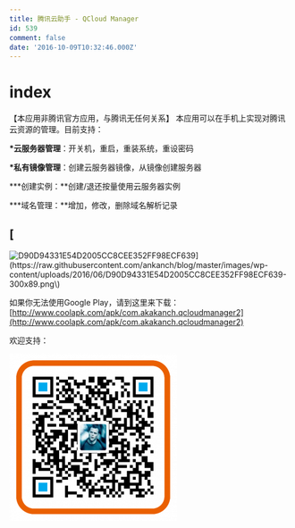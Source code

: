 ```yaml
---
title: 腾讯云助手 - QCloud Manager
id: 539
comment: false
date: '2016-10-09T10:32:46.000Z'
---
```


# index

【本应用非腾讯官方应用，与腾讯无任何关系】 本应用可以在手机上实现对腾讯云资源的管理。目前支持：

**\*云服务器管理**：开关机，重启，重装系统，重设密码

**\*私有镜像管理**：创建云服务器镜像，从镜像创建服务器

**\*创建实例：**创建/退还按量使用云服务器实例

**\*域名管理：**增加，修改，删除域名解析记录

## \[

![D90D94331E54D2005CC8CEE352FF98ECF639\]\(https://raw.githubusercontent.com/ankanch/blog/master/images/wp-content/uploads/2016/06/D90D94331E54D2005CC8CEE352FF98ECF639-300x89.png\)](https://play.google.com/store/apps/details?id=com.akakanch.qcloudmanager2)

如果你无法使用Google Play，请到这里来下载：[http://www.coolapk.com/apk/com.akakanch.qcloudmanager2](http://www.coolapk.com/apk/com.akakanch.qcloudmanager2)

欢迎支持：

[![&#x6350;&#x8D60;](https://raw.githubusercontent.com/ankanch/blog/master/images/wp-content/uploads/2016/10/捐赠-300x300.png)](https://raw.githubusercontent.com/ankanch/blog/master/images/wp-content/uploads/2016/10/捐赠.png)

